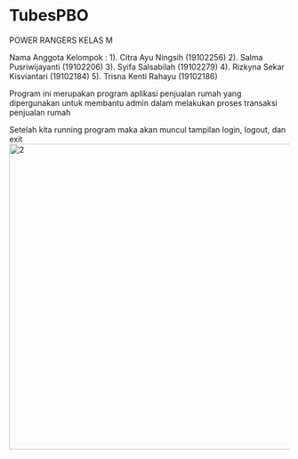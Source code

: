 # TubesPBO
POWER RANGERS KELAS M

Nama Anggota Kelompok :
1). Citra Ayu Ningsih (19102256)
2). Salma Pusriwijayanti (19102206)
3). Syifa Salsabilah (19102279)
4). Rizkyna Sekar Kisviantari (19102184)
5). Trisna Kenti Rahayu (19102186)

Program ini merupakan program aplikasi penjualan rumah yang dipergunakan untuk membantu admin dalam melakukan proses transaksi penjualan rumah

Setelah kita running program maka akan muncul tampilan login, logout, dan exit
<img width="550" alt="2" src="https://user-images.githubusercontent.com/87264670/128621444-a40526b2-fef5-4225-9579-2554e970da30.png">
